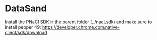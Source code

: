 # DataSand

Install the PNaCl SDK in the parent folder (../nacl_sdk) and make sure to install pepper 49:
https://developer.chrome.com/native-client/sdk/download

